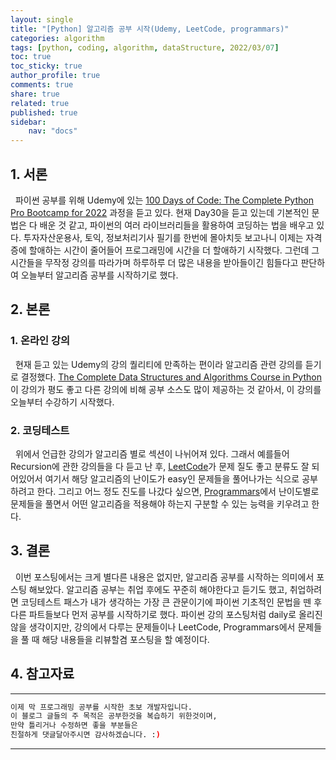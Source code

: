 ```yaml
---
layout: single
title: "[Python] 알고리즘 공부 시작(Udemy, LeetCode, programmars)"
categories: algorithm
tags: [python, coding, algorithm, dataStructure, 2022/03/07]
toc: true
toc_sticky: true
author_profile: true
comments: true
share: true
related: true
published: true
sidebar: 
    nav: "docs"
---
```


## 1. 서론

&nbsp;&nbsp;파이썬 공부를 위해 Udemy에 있는 [100 Days of Code: The Complete Python Pro Bootcamp for 2022](https://www.udemy.com/course/100-days-of-code/) 과정을 듣고 있다. 현재 Day30을 듣고 있는데 기본적인 문법은 다 배운 것 같고, 파이썬의 여러 라이브러리들을 활용하여 코딩하는 법을 배우고 있다. 투자자산운용사, 토익, 정보처리기사 필기를 한번에 몰아치듯 보고나니 이제는 자격증에 할애하는 시간이 줄어들어 프로그래밍에 시간을 더 할애하기 시작했다. 그런데 그 시간들을 무작정 강의를 따라가며 하루하루 더 많은 내용을 받아들이긴 힘들다고 판단하여 오늘부터 알고리즘 공부를 시작하기로 했다.

## 2. 본론

### 1. 온라인 강의

&nbsp;&nbsp;현재 듣고 있는 Udemy의 강의 퀄리티에 만족하는 편이라 알고리즘 관련 강의를 듣기로 결정했다. [The Complete Data Structures and Algorithms Course in Python](https://www.udemy.com/course/data-structures-and-algorithms-bootcamp-in-python/) 이 강의가 평도 좋고 다른 강의에 비해 공부 소스도 많이 제공하는 것 같아서, 이 강의를 오늘부터 수강하기 시작했다.

### 2. 코딩테스트

&nbsp;&nbsp;위에서 언급한 강의가 알고리즘 별로 섹션이 나뉘어져 있다. 그래서 예를들어 Recursion에 관한 강의들을 다 듣고 난 후, [LeetCode](https://leetcode.com/)가 문제 질도 좋고 분류도 잘 되어있어서 여기서 해당 알고리즘의 난이도가 easy인 문제들을 풀어나가는 식으로 공부하려고 한다. 그리고 어느 정도 진도를 나갔다 싶으면, [Programmars](https://programmers.co.kr/)에서 난이도별로 문제들을 풀면서 어떤 알고리즘을 적용해야 하는지 구분할 수 있는 능력을 키우려고 한다.

## 3. 결론

&nbsp;&nbsp;이번 포스팅에서는 크게 별다른 내용은 없지만, 알고리즘 공부를 시작하는 의미에서 포스팅 해보았다. 알고리즘 공부는 취업 후에도 꾸준히 해야한다고 듣기도 했고, 취업하려면 코딩테스트 패스가 내가 생각하는 가장 큰 관문이기에 파이썬 기초적인 문법을 뗀 후 다른 파트들보다 먼저 공부를 시작하기로 했다. 파이썬 강의 포스팅처럼 daily로 올리진 않을 생각이지만, 강의에서 다루는 문제들이나 LeetCode, Programmars에서 문제들을 풀 때 해당 내용들을 리뷰할겸 포스팅을 할 예정이다. 

## 4. 참고자료

---

```bash
이제 막 프로그래밍 공부를 시작한 초보 개발자입니다.
이 블로그 글들의 주 목적은 공부한것을 복습하기 위한것이며, 
만약 틀리거나 수정하면 좋을 부분들은
친절하게 댓글달아주시면 감사하겠습니다. :)
```

---